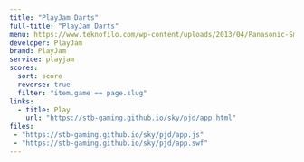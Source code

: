 ```yaml
---
title: "PlayJam Darts"
full-title: "PlayJam Darts"
menu: https://www.teknofilo.com/wp-content/uploads/2013/04/Panasonic-Smart-TV-Dardos-150x150.jpg
developer: PlayJam
brand: PlayJam
service: playjam
scores:
  sort: score
  reverse: true
  filter: "item.game == page.slug"
links:
  - title: Play
    url: "https://stb-gaming.github.io/sky/pjd/app.html"
files:
 - "https://stb-gaming.github.io/sky/pjd/app.js"
 - "https://stb-gaming.github.io/sky/pjd/app.swf"
---
```

